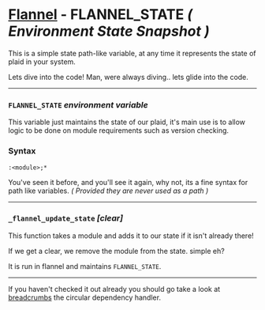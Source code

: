 # [Flannel][readme-md] - FLANNEL_STATE *( Environment State Snapshot )*

This is a simple state path-like variable, at any time it represents the state of plaid in  your system.

Lets dive into the code! Man, were always diving.. lets glide into the code.

---

### `FLANNEL_STATE` *environment variable*

This variable just maintains the state of our plaid, it's main use is to allow logic to be done on module requirements such as version checking.

### Syntax

`:<module>;*`

You've seen it before, and you'll see it again, why not, its a fine syntax for path like variables. *( Provided they are never used as a path )*

---

### `_flannel_update_state` *<module> [clear]*

This function takes a module and adds it to our state if it isn't already there!

If we get a clear, we remove the module from the state. simple eh?

It is run in flannel and maintains `FLANNEL_STATE`.

---

If you haven't checked it out already you should go take a look at [breadcrumbs][breadcrumb-md] the circular dependency handler.

[breadcrumb-md]: BREAD_CRUMBS.md "Breadcrum Markdown Page"
[readme-md]: ../README.md "Flannel Readme"
